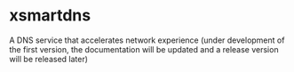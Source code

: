 # xsmartdns
A DNS service that accelerates network experience (under development of the first version, the documentation will be updated and a release version will be released later)